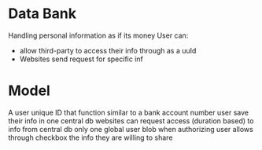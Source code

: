 # Data Bank
Handling personal information as if its money
User can:
- allow third-party to access their info through as a uuId
- Websites send request for specific inf

# Model
A user unique ID that function similar to a bank account number
user save their info in one central db
websites can request access (duration based) to info from central db
only one global user blob
when authorizing user allows through checkbox the info they are willing to share
